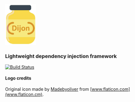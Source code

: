 <img src="https://raw.githubusercontent.com/battila7/dijon/master/images/dijon.png" width="100">

### Lightweight dependency injection framework

[![Build Status](https://travis-ci.org/battila7/dijon.svg?branch=master)](https://travis-ci.org/battila7/dijon)

#### Logo credits
Original icon made by [Madebyoliver](http://www.flaticon.com/authors/madebyoliver) from [www.flaticon.com](www.flaticon.cm).
